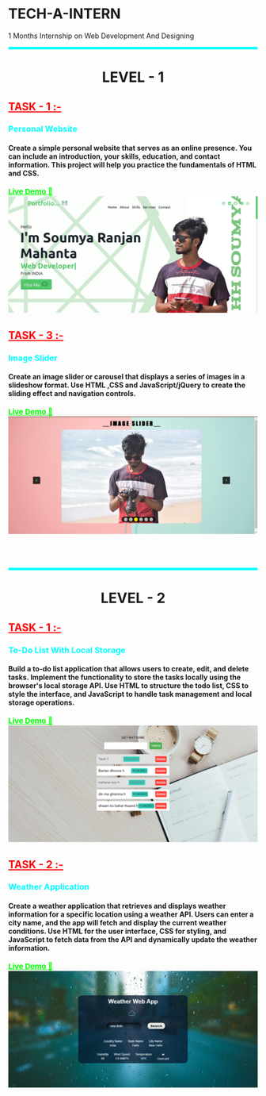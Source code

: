 # TECH-A-INTERN

1 Months Internship on Web Development And Designing

<div>
    <hr style="background-color:cyan;padding:2px; border-radius:25px;">
    <div><center><h1> LEVEL - 1</h1></center>
        <div>
            <h2><a style="color:red;" href="https://github.com/soumya3969/TAIRP/tree/main/Level_1/Portfolio" alt="task1">TASK - 1 :-</a></h2> <h3 style="color:cyan;">Personal Website</h3><h4>Create a simple personal website that serves as an online presence. You can include an introduction, your skills, education, and contact information. This project will help you practice the fundamentals of HTML and CSS.</h4>
            <a style="color:lime; font-size:15px; font-weight:700;" href="https://portfolio-git-main-soumya3969.vercel.app/" alt="task1">Live Demo 🚀</a> <br>
            <img src="./temp/portfolio1.png" alt="portfolio" >
        </div>
        <div>
            <h2><a style="color:red;" href="https://github.com/soumya3969/TAIRP/tree/main/Level_1/Slider" alt="task1">TASK - 3 :-</a></h2> <h3 style="color:cyan;">Image Slider</h3><h4>Create an image slider or carousel that displays a series of images in a slideshow format. Use HTML ,CSS and JavaScript/jQuery to create the sliding effect and navigation controls.</h4>
            <a style="color:lime; font-size:15px; font-weight:700;" href="https://image-slider-soumya3969.netlify.app/" alt="task1">Live Demo 🚀</a>
            <img src="./temp/slider.png" alt="portfolio" >
        </div>
    </div><br><br><br><hr style="background-color:cyan;padding:2px; border-radius:25px;">
    <div><center><h1> LEVEL - 2</h1></center>
        <div>
            <h2><a style="color:red;" href="https://github.com/soumya3969/TAIRP/tree/main/Level_2/Todo%20App" alt="task1">TASK - 1 :-</a></h2> <h3 style="color:cyan;">To-Do List With Local Storage</h3><h4>Build a to-do list application that allows users to create, edit, and delete tasks. Implement the functionality to store the tasks locally using the browser's local storage API. Use HTML to structure the todo list, CSS to style the interface, and JavaScript to handle task management and local storage operations.</h4>
            <a style="color:lime; font-size:15px; font-weight:700;" href="https://todo-soumya3969.netlify.app/" alt="task1">Live Demo 🚀</a>
            <img src="./temp/Todo.png" alt="portfolio" >
        </div>
        <div>
            <h2><a style="color:red;" href="https://github.com/soumya3969/TAIRP/tree/main/Level_2/Weather%20App" alt="task1">TASK - 2 :-</a></h2> <h3 style="color:cyan;">Weather Application</h3><h4>Create a weather application that retrieves and displays weather information for a specific location using a weather API. Users can enter a city name, and the app will fetch and display the current weather conditions. Use HTML for the user interface, CSS for styling, and JavaScript to fetch data from the API and dynamically update the weather information.</h4>
            <a style="color:lime; font-size:15px; font-weight:700;" href="https://weather-soumya3969.netlify.app/" alt="task1">Live Demo 🚀</a><img src="./temp/weather.png" alt="portfolio" >
        </div>
    </div>
</div>
